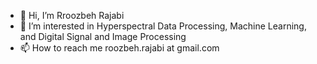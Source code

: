 - 👋 Hi, I’m Rroozbeh Rajabi
- 👀 I’m interested in Hyperspectral Data Processing, Machine Learning, and Digital Signal and Image Processing
- 📫 How to reach me roozbeh.rajabi at gmail.com

<!---
roozbehrajabi/roozbehrajabi is a ✨ special ✨ repository because its `README.md` (this file) appears on your GitHub profile.
You can click the Preview link to take a look at your changes.
--->
